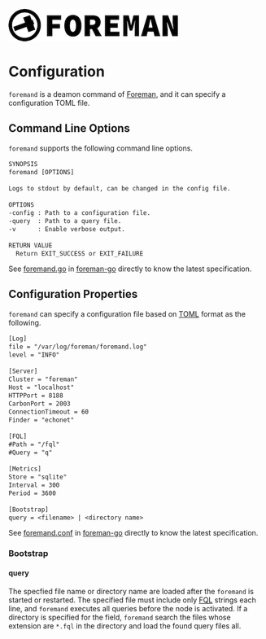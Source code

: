 ![foreman_logo](./img/icon.png)

# Configuration

`foremand` is a deamon command of [Foreman](https://github.com/cybergarage/foreman-doc/), and it can specify a configuration TOML file.

## Command Line Options

`foremand` supports the following command line options.

```
SYNOPSIS
foremand [OPTIONS]

Logs to stdout by default, can be changed in the config file.

OPTIONS
-config : Path to a configuration file.
-query  : Path to a query file.
-v      : Enable verbose output.

RETURN VALUE
  Return EXIT_SUCCESS or EXIT_FAILURE
```

See [foremand.go](https://github.com/cybergarage/foreman-go/blob/master/foremand/foremand.go) in [foreman-go](https://github.com/cybergarage/foreman-go/) directly to know the latest specification.

## Configuration Properties

`foremand` can specify a configuration file based on [TOML](https://github.com/toml-lang/toml) format as the following.

```
[Log]
file = "/var/log/foreman/foremand.log"
level = "INFO"

[Server]
Cluster = "foreman"
Host = "localhost"
HTTPPort = 8188
CarbonPort = 2003
ConnectionTimeout = 60
Finder = "echonet"

[FQL]
#Path = "/fql"
#Query = "q"

[Metrics]
Store = "sqlite"
Interval = 300
Period = 3600

[Bootstrap]
query = <filename> | <directory name> 
```

See [foremand.conf](https://github.com/cybergarage/foreman-go/blob/master/debian/foremand.conf) in [foreman-go](https://github.com/cybergarage/foreman-go/) directly to know the latest specification.

### Bootstrap

#### query

The specfied file name or directory name are loaded after the `foremand` is started or restarted.
The specified file must include only [FQL](dsl.md) strings each line, and `foremand` executes all queries before the node is activated. 
If a directory is specified for the field, `foremand` search the files whose extension are `*.fql` in the directory and load the found query files all.

